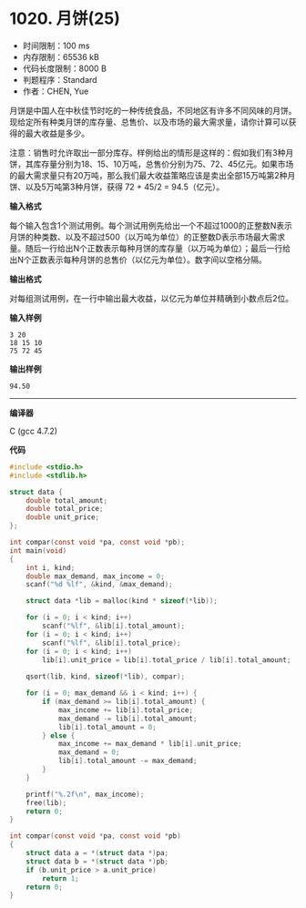 # 1020. 月饼(25)

- 时间限制：100 ms
- 内存限制：65536 kB
- 代码长度限制：8000 B
- 判题程序：Standard
- 作者：CHEN, Yue

月饼是中国人在中秋佳节时吃的一种传统食品，不同地区有许多不同风味的月饼。现给定所有种类月饼的库存量、总售价、以及市场的最大需求量，请你计算可以获得的最大收益是多少。

注意：销售时允许取出一部分库存。样例给出的情形是这样的：假如我们有3种月饼，其库存量分别为18、15、10万吨，总售价分别为75、72、45亿元。如果市场的最大需求量只有20万吨，那么我们最大收益策略应该是卖出全部15万吨第2种月饼、以及5万吨第3种月饼，获得 72 + 45/2 = 94.5（亿元）。

**输入格式**

每个输入包含1个测试用例。每个测试用例先给出一个不超过1000的正整数N表示月饼的种类数、以及不超过500（以万吨为单位）的正整数D表示市场最大需求量。随后一行给出N个正数表示每种月饼的库存量（以万吨为单位）；最后一行给出N个正数表示每种月饼的总售价（以亿元为单位）。数字间以空格分隔。

**输出格式**

对每组测试用例，在一行中输出最大收益，以亿元为单位并精确到小数点后2位。

**输入样例**

```
3 20
18 15 10
75 72 45
```

**输出样例**

```
94.50
```

----------

**编译器**

C (gcc 4.7.2)

**代码**

```c
#include <stdio.h>
#include <stdlib.h>

struct data {
	double total_amount;
	double total_price;
	double unit_price;
};

int compar(const void *pa, const void *pb);
int main(void)
{
	int i, kind;
	double max_demand, max_income = 0;
	scanf("%d %lf", &kind, &max_demand);

	struct data *lib = malloc(kind * sizeof(*lib));

	for (i = 0; i < kind; i++)
		scanf("%lf", &lib[i].total_amount);
	for (i = 0; i < kind; i++)
		scanf("%lf", &lib[i].total_price);
	for (i = 0; i < kind; i++)
		lib[i].unit_price = lib[i].total_price / lib[i].total_amount;
	
	qsort(lib, kind, sizeof(*lib), compar);

	for (i = 0; max_demand && i < kind; i++) {
		if (max_demand >= lib[i].total_amount) {
			max_income += lib[i].total_price;
			max_demand -= lib[i].total_amount;
			lib[i].total_amount = 0;
		} else {
			max_income += max_demand * lib[i].unit_price;
			max_demand = 0;
			lib[i].total_amount -= max_demand;
		}
	}

	printf("%.2f\n", max_income);
	free(lib);
	return 0;
}

int compar(const void *pa, const void *pb)
{
	struct data a = *(struct data *)pa;
	struct data b = *(struct data *)pb;
	if (b.unit_price > a.unit_price)
		return 1;
	return 0;
}
```
